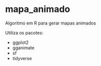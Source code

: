 # mapa_animado
Algoritmo em R para gerar mapas animados

Utiliza os pacotes:
* ggplot2
* gganimate
* sf
* tidyverse
